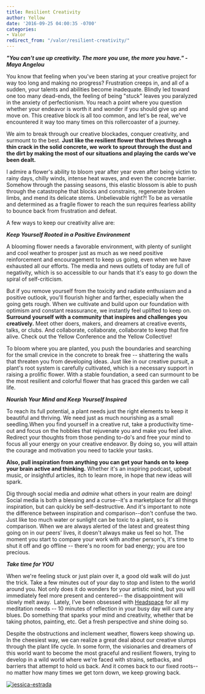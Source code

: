 ```yaml
---
title: Resilient Creativity
author: Yellow
date: '2016-09-25 04:00:35 -0700'
categories:
- Valor
redirect_from: "/valor/resilient-creativity/"
---
```


**_"You can't use up creativity. The more you use, the more you have." - Maya Angelou_**

You know that feeling when you've been staring at your creative project for way too long and making no progress? Frustration creeps in, and all of a sudden, your talents and abilities become inadequate. Blindly led toward one too many dead-ends, the feeling of being "stuck" leaves you paralyzed in the anxiety of perfectionism. You reach a point where you question whether your endeavor is worth it and wonder if you should give up and move on. This creative block is all too common, and let's be real, we've encountered it way too many times on this rollercoaster of a journey.

We aim to break through our creative blockades, conquer creativity, and surmount to the best. **Just like the resilient flower that thrives through a thin crack in the solid concrete, we work to sprout through the dust and the dirt by making the most of our situations and playing the cards we've been dealt.**

I admire a flower's ability to bloom year after year even after being victim to rainy days, chilly winds, intense heat waves, and even the concrete barrier. Somehow through the passing seasons, this elastic blossom is able to push through the catastrophe that blocks and constrains, regenerate broken limbs, and mend its delicate stems. Unbelievable right?! To be as versatile and determined as a fragile flower to reach the sun requires fearless ability to bounce back from frustration and defeat.  

A few ways to keep our creativity alive are:

**_Keep Yourself Rooted in a Positive Environment_**

A blooming flower needs a favorable environment, with plenty of sunlight and cool weather to prosper just as much as we need positive reinforcement and encouragement to keep us going, even when we have exhausted all our efforts. The media and news outlets of today are full of negativity, which is so accessible to our hands that it's easy to go down the spiral of self-criticism.

But if you remove yourself from the toxicity and radiate enthusiasm and a positive outlook, you'll flourish higher and farther, especially when the going gets rough. When we cultivate and build upon our foundation with optimism and constant reassurance, we instantly feel uplifted to keep on.   **Surround yourself with a community that inspires and challenges you creatively.** Meet other doers, makers, and dreamers at creative events, talks, or clubs. And collaborate, collaborate, collaborate to keep that fire alive. Check out the Yellow Conference and the Yellow Collective!

To bloom where you are planted, you push the boundaries and searching for the small crevice in the concrete to break free -- shattering the walls that threaten you from developing ideas. Just like in our creative pursuit, a plant's root system is carefully cultivated, which is a necessary support in raising a prolific flower. With a stable foundation, a seed can surmount to be the most resilient and colorful flower that has graced this garden we call life.

**_Nourish Your Mind and Keep Yourself Inspired_**

To reach its full potential, a plant needs just the right elements to keep it beautiful and thriving. We need just as much nourishing as a small seedling.When you find yourself in a creative rut, take a productivity time-out and focus on the hobbies that rejuvenate you and make you feel alive. Redirect your thoughts from those pending to-do's and free your mind to focus all your energy on your creative endeavor. By doing so, you will attain the courage and motivation you need to tackle your tasks.   

**Also, pull inspiration from anything you can get your hands on to keep your brain active and thinking.** Whether it's an inspiring podcast, upbeat music, or insightful articles, itch to learn more, in hope that new ideas will spark.

Dig through social media and _admire_ what others in your realm are doing! Social media is both a blessing and a curse--it's a marketplace for all things inspiration, but can quickly be self-destructive. And it's important to note the difference between inspiration and comparison--don't confuse the two. Just like too much water or sunlight can be toxic to a plant, so is comparison. When we are always alerted of the latest and greatest thing going on in our peers' lives, it doesn't always make us feel so hot. The moment you start to compare your work with another person's, it's time to shut it off and go offline -- there's no room for bad energy; you are too precious.  

**_Take time for YOU_**

When we're feeling stuck or just plain over it, a good old walk will do just the trick. Take a few minutes out of your day to stop and listen to the world around you. Not only does it do wonders for your artistic mind, but you will immediately feel more present and centered-- the disappointment will slowly melt away.  Lately, I've been obsessed with [Headspace](https://www.headspace.com/) for all my meditation needs -- 10 minutes of reflection in your busy day will cure any blues. Do something that sparks your mind and creativity, whether that be taking photos, painting, etc. Get a fresh perspective and shine doing so.

Despite the obstructions and inclement weather, flowers keep showing up. In the cheesiest way, we can realize a great deal about our creative slumps through the plant life cycle. In some form, the visionaries and dreamers of this world want to become the most graceful and resilient flowers, trying to develop in a wild world where we're faced with strains, setbacks, and barriers that attempt to hold us back. And it comes back to our fixed roots--no matter how many times we get torn down, we keep growing back.

[![jessica-estrada](https://yellow-blog-images.imgix.net/2016/09/JEssica-Estrada1.jpg)](http://jessica-marie.com/)
